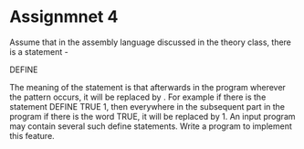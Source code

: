 # Assignmnet 4

Assume that in the assembly language discussed in the theory class, there is a statement -

DEFINE <name> <replace-pattern>

The meaning of the statement is that afterwards in the program wherever the pattern <name> occurs, it will be replaced by <replace-pattern>. For example if there is the statement DEFINE TRUE 1, then everywhere in the subsequent part in the program if there is the word TRUE, it will be replaced by 1. An input program may contain several such define statements. Write a program to implement this feature.